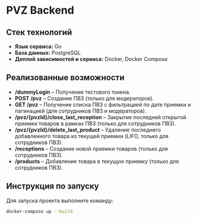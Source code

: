 # PVZ Backend

## Стек технологий

- **Язык сервиса:** Go
- **База данных:** PostgreSQL
- **Деплой зависимостей и сервиса:** Docker, Docker Compose

## Реализованные возможности

- **/dummyLogin** – Получение тестового токена.
- **POST /pvz** – Создание ПВЗ (только для модераторов).
- **GET /pvz** – Получение списка ПВЗ с фильтрацией по дате приемки и пагинацией (для сотрудников ПВЗ и модераторов).
- **/pvz/{pvzId}/close_last_reception** – Закрытие последней открытой приемки товаров в рамках ПВЗ (только для сотрудников ПВЗ).
- **/pvz/{pvzId}/delete_last_product** – Удаление последнего добавленного товара из текущей приемки (LIFO, только для сотрудников ПВЗ).
- **/receptions** – Создание новой приемки товаров (только для сотрудников ПВЗ).
- **/products** – Добавление товара в текущую приемку (только для сотрудников ПВЗ).

## Инструкция по запуску

Для запуска проекта выполните команду:

```bash
docker-compose up --build
